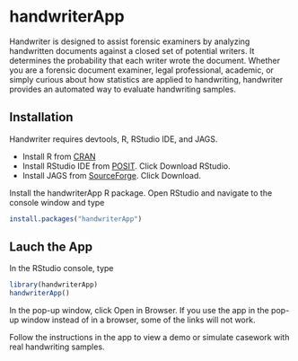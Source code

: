 
<!-- README.md is generated from README.Rmd. Please edit that file -->

# handwriterApp

<!-- badges: start -->
<!-- badges: end -->

Handwriter is designed to assist forensic examiners by analyzing
handwritten documents against a closed set of potential writers. It
determines the probability that each writer wrote the document. Whether
you are a forensic document examiner, legal professional, academic, or
simply curious about how statistics are applied to handwriting,
handwriter provides an automated way to evaluate handwriting samples.

## Installation

Handwriter requires devtools, R, RStudio IDE, and JAGS.

- Install R from [CRAN](https://cran.r-project.org/)
- Install RStudio IDE from
  [POSIT](https://posit.co/download/rstudio-desktop/). Click Download
  RStudio.
- Install JAGS from
  [SourceForge](https://sourceforge.net/projects/mcmc-jags/files). Click
  Download.

Install the handwriterApp R package. Open RStudio and navigate to the
console window and type

``` r
install.packages("handwriterApp")
```

## Lauch the App

In the RStudio console, type

``` r
library(handwriterApp)
handwriterApp()
```

In the pop-up window, click Open in Browser. If you use the app in the
pop-up window instead of in a browser, some of the links will not work.

Follow the instructions in the app to view a demo or simulate casework
with real handwriting samples.
